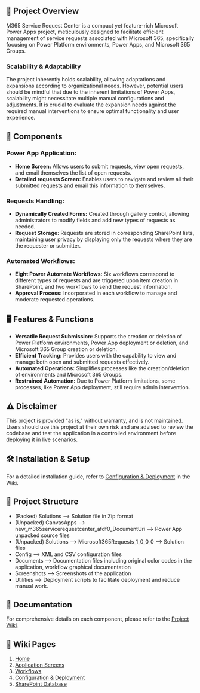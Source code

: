 ## 🌟 **Project Overview**
M365 Service Request Center is a compact yet feature-rich Microsoft Power Apps project, meticulously designed to facilitate efficient management of service requests associated with Microsoft 365, specifically focusing on Power Platform environments, Power Apps, and Microsoft 365 Groups.

### **Scalability & Adaptability**
The project inherently holds scalability, allowing adaptations and expansions according to organizational needs. However, potential users should be mindful that due to the inherent limitations of Power Apps, scalability might necessitate multiple manual configurations and adjustments. It is crucial to evaluate the expansion needs against the required manual interventions to ensure optimal functionality and user experience.

## 🚀 **Components**

### **Power App Application:**
- **Home Screen:** Allows users to submit requests, view open requests, and email themselves the list of open requests.
- **Detailed requests Screen:** Enables users to navigate and review all their submitted requests and email this information to themselves.

### **Requests Handling:**
- **Dynamically Created Forms:** Created through gallery control, allowing administrators to modify fields and add new types of requests as needed.
- **Request Storage:** Requests are stored in corresponding SharePoint lists, maintaining user privacy by displaying only the requests where they are the requester or submitter.

### **Automated Workflows:**
- **Eight Power Automate Workflows:** Six workflows correspond to different types of requests and are triggered upon item creation in SharePoint, and two workflows to send the request information.
- **Approval Process:** Incorporated in each workflow to manage and moderate requested operations.

## 🖥 **Features & Functions**

- **Versatile Request Submission:** Supports the creation or deletion of Power Platform environments, Power App deployment or deletion, and Microsoft 365 Group creation or deletion.
- **Efficient Tracking:** Provides users with the capability to view and manage both open and submitted requests effectively.
- **Automated Operations:** Simplifies processes like the creation/deletion of environments and Microsoft 365 Groups.
- **Restrained Automation:** Due to Power Platform limitations, some processes, like Power App deployment, still require admin intervention.

## ⚠️ **Disclaimer**

This project is provided "as is," without warranty, and is not maintained. Users should use this project at their own risk and are advised to review the codebase and test the application in a controlled environment before deploying it in live scenarios.

## 🛠 **Installation & Setup**

For a detailed installation guide, refer to [Configuration & Deployment](https://github.com/RodnerK/M365-Service-Request-Center/wiki/Configuration-&-Deployment) in the Wiki.

## 📁 **Project Structure**

- (Packed) Solutions --> Solution file in Zip format
- (Unpacked) CanvasApps --> new_m365servicerequestcenter_afdf0_DocumentUri --> Power App unpacked source files
- (Unpacked) Solutions --> Microsoft365Requests_1_0_0_0 --> Solution files
- Config --> XML and CSV configuration files
- Documents --> Documentation files including original color codes in the application, workflow graphical documentation
- Screenshots --> Screenshots of the application
- Utilities --> Deployment scripts to facilitate deployment and reduce manual work.


## 📘 **Documentation**

For comprehensive details on each component, please refer to the [Project Wiki](https://github.com/RodnerK/M365-Service-Request-Center/wiki).

## 📖 **Wiki Pages**

1. [Home](https://github.com/RodnerK/M365-Service-Request-Center/wiki)
2. [Application Screens](https://github.com/RodnerK/M365-Service-Request-Center/wiki/Application-Screens)
3. [Workflows](https://github.com/RodnerK/M365-Service-Request-Center/wiki/Workflows)
4. [Configuration & Deployment](https://github.com/RodnerK/M365-Service-Request-Center/wiki/Configuration-&-Deployment)
5. [SharePoint Database](https://github.com/RodnerK/M365-Service-Request-Center/wiki/SharePoint-Database)